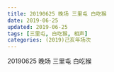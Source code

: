 ```yaml
---
title: 20190625 晚场 三里屯 白吃猴
date: 2019-06-25
updated: 2019-06-25
tags: [三里屯, 白吃猴, 相声]
categories: (2019)己亥年场次
---
```

20190625 晚场 三里屯 白吃猴

